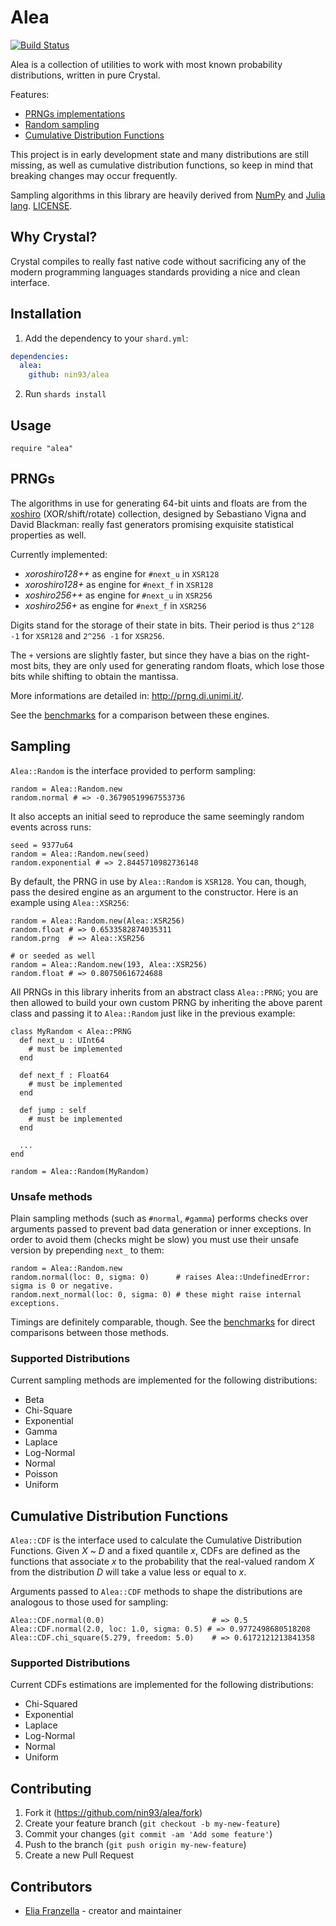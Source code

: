# Alea

[![Build Status](https://travis-ci.org/nin93/alea.svg?branch=master)](https://travis-ci.org/nin93/alea)

Alea is a collection of utilities to work with most known probability distributions,
written in pure Crystal.

Features:
  * [PRNGs implementations](#PRNGs)
  * [Random sampling](#sampling)
  * [Cumulative Distribution Functions](#cumulative-distribution-functions)

This project is in early development state and many distributions are still missing, as well as cumulative distribution functions, so keep in mind that breaking changes may occur frequently.

Sampling algorithms in this library are heavily derived from [NumPy](https://github.com/numpy/numpy) and [Julia lang](https://github.com/JuliaLang/julia). [LICENSE](https://github.com/nin93/alea/tree/master/LICENSE).

## Why Crystal?
Crystal compiles to really fast native code without sacrificing any of the modern
programming languages standards providing a nice and clean interface.

## Installation

1. Add the dependency to your `shard.yml`:

  ```yaml
  dependencies:
    alea:
      github: nin93/alea
  ```

2. Run `shards install`

## Usage

```crystal
require "alea"
```

## PRNGs

The algorithms in use for generating 64-bit uints and floats are from the [xoshiro](http://prng.di.unimi.it/) (XOR/shift/rotate) collection, designed by Sebastiano Vigna and David Blackman: really fast generators promising exquisite statistical properties as well.

Currently implemented:
  - *xoroshiro128++* as engine for `#next_u` in `XSR128`
  - *xoroshiro128+* as engine for `#next_f` in `XSR128`
  - *xoshiro256++* as engine for `#next_u` in `XSR256`
  - *xoshiro256+* as engine for `#next_f` in `XSR256`

Digits stand for the storage of their state in bits.
Their period is thus `2^128 -1` for `XSR128` and `2^256 -1` for `XSR256`.

The `+` versions are slightly faster, but since they have a bias on the right-most bits, they are only used for generating random floats, which lose those bits while shifting to obtain the mantissa.

More informations are detailed in: http://prng.di.unimi.it/.

See the [benchmarks](https://github.com/nin93/alea/tree/master/benchmarks) for a comparison between these engines.

## Sampling
`Alea::Random` is the interface provided to perform sampling:
```crystal
random = Alea::Random.new
random.normal # => -0.36790519967553736
```
It also accepts an initial seed to reproduce the same seemingly random events across runs:
```crystal
seed = 9377u64
random = Alea::Random.new(seed)
random.exponential # => 2.8445710982736148
```
By default, the PRNG in use by `Alea::Random` is `XSR128`. You can, though, pass the desired engine as an argument to the constructor. Here is an example using `Alea::XSR256`:
```crystal
random = Alea::Random.new(Alea::XSR256)
random.float # => 0.6533582874035311
random.prng  # => Alea::XSR256

# or seeded as well
random = Alea::Random.new(193, Alea::XSR256)
random.float # => 0.80750616724688
```
All PRNGs in this library inherits from an abstract class `Alea::PRNG`; you are then allowed to build your own custom PRNG by inheriting the above parent class and passing it to `Alea::Random` just like in the previous example:

```crystal
class MyRandom < Alea::PRNG
  def next_u : UInt64
    # must be implemented
  end

  def next_f : Float64
    # must be implemented
  end

  def jump : self
    # must be implemented
  end

  ...
end

random = Alea::Random(MyRandom)
```

### Unsafe methods

Plain sampling methods (such as `#normal`, `#gamma`) performs checks over arguments passed to prevent bad data generation or inner exceptions.
In order to avoid them (checks might be slow) you must use their unsafe version by prepending `next_` to them:

```crystal
random = Alea::Random.new
random.normal(loc: 0, sigma: 0)      # raises Alea::UndefinedError: sigma is 0 or negative.
random.next_normal(loc: 0, sigma: 0) # these might raise internal exceptions.
```

Timings are definitely comparable, though. See the [benchmarks](https://github.com/nin93/alea/tree/master/benchmarks) for direct comparisons between those methods.

### Supported Distributions

Current sampling methods are implemented for the following distributions:
  - Beta
  - Chi-Square
  - Exponential
  - Gamma
  - Laplace
  - Log-Normal
  - Normal
  - Poisson
  - Uniform

## Cumulative Distribution Functions

`Alea::CDF` is the interface used to calculate the Cumulative Distribution Functions.
Given *X* ~ *D* and a fixed quantile *x*, CDFs are defined as the functions that associate *x* to the probability that the real-valued random *X* from the distribution *D* will take a value less or equal to *x*.

Arguments passed to `Alea::CDF` methods to shape the distributions are analogous to those used for sampling:

```crystal
Alea::CDF.normal(0.0)                        # => 0.5
Alea::CDF.normal(2.0, loc: 1.0, sigma: 0.5) # => 0.9772498680518208
Alea::CDF.chi_square(5.279, freedom: 5.0)    # => 0.6172121213841358
```

### Supported Distributions

Current CDFs estimations are implemented for the following distributions:
  - Chi-Squared
  - Exponential
  - Laplace
  - Log-Normal
  - Normal
  - Uniform

## Contributing

1. Fork it (<https://github.com/nin93/alea/fork>)
2. Create your feature branch (`git checkout -b my-new-feature`)
3. Commit your changes (`git commit -am 'Add some feature'`)
4. Push to the branch (`git push origin my-new-feature`)
5. Create a new Pull Request

## Contributors

- [Elia Franzella](https://github.com/nin93) - creator and maintainer

